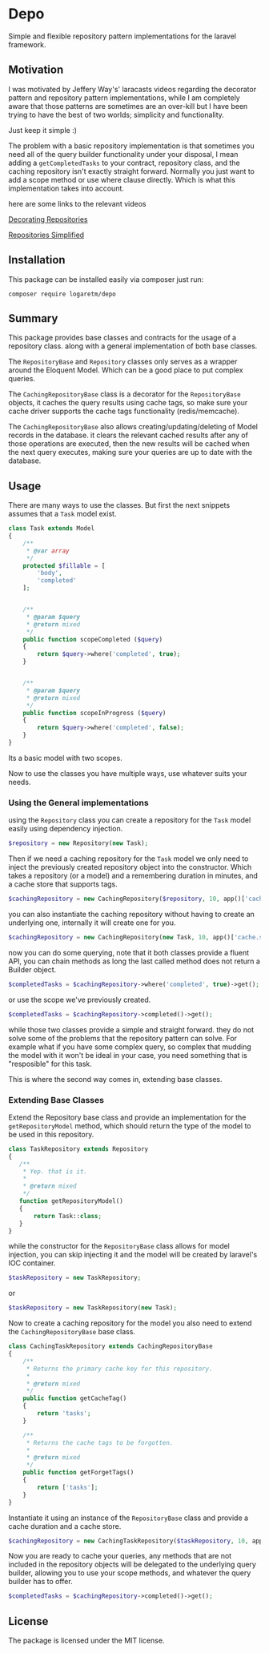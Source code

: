 # Depo
Simple and flexible repository pattern implementations for the laravel framework.

## Motivation

I was motivated by Jeffery Way's' laracasts videos regarding the decorator pattern and repository pattern implementations, while I am completely aware that those patterns are sometimes are an over-kill but I have been trying to have the best of two worlds; simplicity and functionality.

Just keep it simple :)

The problem with a basic repository implementation is that sometimes you need all of the query builder functionality under your disposal, I mean adding a `getCompletedTasks` to your contract, repository class, and the caching repository isn't exactly straight forward. Normally you just want to add a scope method or use where clause directly.
Which is what this implementation takes into account.

here are some links to the relevant videos

[Decorating Repositories](https://laracasts.com/lessons/decorating-repositories)

[Repositories Simplified](https://laracasts.com/lessons/repositories-simplified)

## Installation

This package can be installed easily via composer just run:

`composer require logaretm/depo`

## Summary

This package provides base classes and contracts for the usage of a repository class. along with a general implementation of both base classes.

The `RepositoryBase` and `Repository` classes only serves as a wrapper around the Eloquent Model.  Which can be a good place to put complex queries.

The `CachingRepositoryBase` class is a decorator for the `RepositoryBase` objects, it caches the query results using cache tags, so make sure your cache driver supports the cache tags functionality (redis/memcache).

The `CachingRepositoryBase` also allows creating/updating/deleting of Model records in the database. it clears the relevant cached results after any of those operations are executed, then the new results will be cached when the next query executes, making sure your queries are up to date with the database.

## Usage

There are many ways to use the classes. But first the next snippets assumes that  a `Task` model exist.

```php
class Task extends Model
{
    /**
     * @var array
     */
    protected $fillable = [
        'body',
        'completed'
    ];


    /**
     * @param $query
     * @return mixed
     */
    public function scopeCompleted ($query)
    {
        return $query->where('completed', true);
    }


    /**
     * @param $query
     * @return mixed
     */
    public function scopeInProgress ($query)
    {
        return $query->where('completed', false);
    }
}
```

Its a basic model with two scopes.

Now to use the classes you have multiple ways, use whatever suits your needs.

### Using the General implementations

using the `Repository` class you can create a repository for the `Task` model easily using dependency injection.

```php
$repository = new Repository(new Task);
```

Then if we need a caching repository for the `Task` model we only need to inject the previously created repository object into the constructor. Which takes a repository (or a model) and a remembering duration in minutes, and a cache store that supports tags.

```php
$cachingRepository = new CachingRepository($repository, 10, app()['cache.store']);
```

you can also instantiate the caching repository without having to create an underlying one, internally it will create one for you.

```php
$cachingRepository = new CachingRepository(new Task, 10, app()['cache.store']);
```

now you can do some querying, note that it both classes provide a fluent API, you can chain methods as long the last called method does not return a Builder object.

```php
$completedTasks = $cachingRepository->where('completed', true)->get();
```

or use the scope we've previously created.
```php
$completedTasks = $cachingRepository->completed()->get();
```
while those two classes provide a simple and straight forward. they do not solve some of the problems that the repository pattern can solve. For example what if you have some complex query, so complex that mudding the model with it won't be ideal in your case, you need something that is "resposible" for this task.

This is where the second way comes in, extending base classes.

### Extending Base Classes

Extend the Repository base class and provide an implementation for the `getRepositoryModel` method, which should return the type of the model to be used in this repository.

 ```php
class TaskRepository extends Repository
{
    /**
     * Yep. that is it.
     *
     * @return mixed
     */
    function getRepositoryModel()
    {
        return Task::class;
    }
}
 ```

 while the constructor for the `RepositoryBase` class allows for model injection, you can skip injecting it and the model will be created by laravel's IOC container.

 ```php
 $taskRepository = new TaskRepository;
 ```

 or

  ```php
  $taskRepository = new TaskRepository(new Task);
  ```

Now to create a caching repository for the model you also need to extend the `CachingRepositoryBase` base class.

```php
class CachingTaskRepository extends CachingRepositoryBase
{
    /**
     * Returns the primary cache key for this repository.
     *
     * @return mixed
     */
    public function getCacheTag()
    {
        return 'tasks';
    }

    /**
     * Returns the cache tags to be forgotten.
     *
     * @return mixed
     */
    public function getForgetTags()
    {
        return ['tasks'];
    }
}
```

Instantiate it using an instance of the `RepositoryBase` class and provide a cache duration and a cache store.

```php
$cachingRepository = new CachingTaskRepository($taskRepository, 10, app()['cache.store']);
```
Now you are ready to cache your queries, any methods that are not included in the repository objects will be delegated to the underlying query builder, allowing you to use your scope methods, and whatever the query builder has to offer.

```php
$completedTasks = $cachingRepository->completed()->get();
```

## License

The package is licensed under the MIT license.
